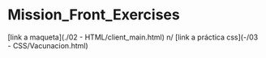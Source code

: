 # Mission_Front_Exercises

[link a maqueta](./02 - HTML/client_main.html) n/
[link a práctica css](-/03 - CSS/Vacunacion.html)
